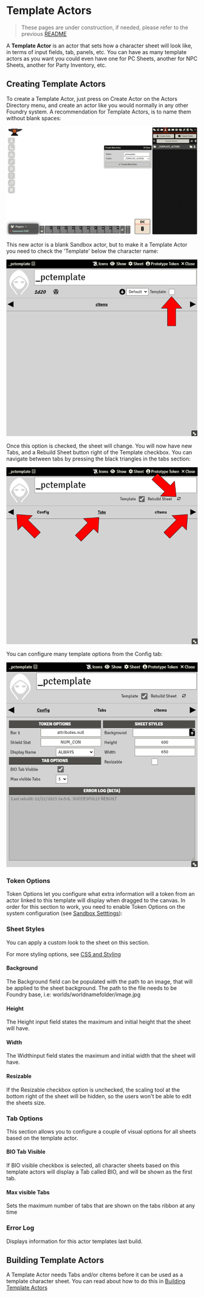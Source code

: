 # Template Actors

> These pages are under construction, if needed, please refer to the previous [README](readme_previous.md)

A **Template Actor** is an actor that sets how a character sheet will look like, in terms of input fields, tab, panels, etc. You can have as many template actors as you want you could even have one for PC Sheets, another for NPC Sheets, another for Party Inventory, etc.

## Creating Template Actors

To create a Template Actor, just press on Create Actor on the Actors Directory menu, and create an actor like you would normally in any other Foundry system. A recommendation for Template Actors, is to name them without blank spaces:

![](./resources/actor_template_create.png)

This new actor is a blank Sandbox actor, but to make it a Template Actor you need to check the 'Template' below the character name:

![](./resources/actor_template_basic.png)

Once this option is checked, the sheet will change. You will now have new Tabs, and a Rebuild Sheet button right of the Template checkbox. You can navigate between tabs by pressing the black triangles in the tabs section:

![](./resources/actor_template_basic_2.png)

You can configure many template options from the Config tab:

![](./resources/actor_template_config.png)

### Token Options

Token Options let you configure what extra information will a token from an actor linked to this template will display when dragged to the canvas. In order for this section to work, you need to enable Token Options on the system configuration (see [Sandbox Setttings](sandbox_settings.md)):

### Sheet Styles

You can apply a custom look to the sheet on this section.

For more styling options, see [CSS and Styling](css_and_styling.css)

#### Background

The Background field can be populated with the path to an image, that will be applied to the sheet background. The path to the file needs to be Foundry base, i.e: worlds/worldnamefolder/image.jpg

#### Height

The Height input field states the maximum and initial height that the sheet will have. 

#### Width

The Widthinput field states the maximum and initial width that the sheet will have. 

#### Resizable

If the Resizable checkbox option is unchecked, the scaling tool at the bottom right of the sheet will be hidden, so the users won't be able to edit the sheets size.

### Tab Options

This section allows you to configure a couple of visual options for all sheets based on the template actor.

#### BIO Tab Visible

If BIO visible checkbox is selected, all character sheets based on this template actors will display a Tab called BIO, and will be shown as the first tab.

#### Max visible Tabs 

Sets the maximum number of tabs that are shown on the tabs ribbon at any time

### Error Log

Displays information for this actor templates last build.

## Building Template Actors

A Template Actor needs Tabs and/or cItems before it can be used as a template character sheet. You can read about how to do this in [Building Template Actors](template_actors_building.md)
